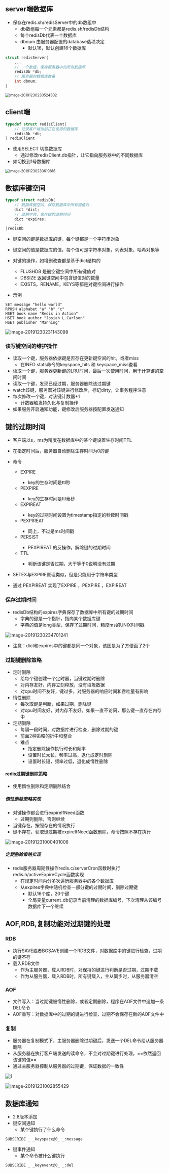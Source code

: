 ## server端数据库

- 保存在redis.sh/redisServer中的db数组中
  - db数组每一个元素都是redis.sh/redisDb结构
  - 每个redisDb代表一个数据库
  - dbnum 由服务器配置的database选项决定
    - 默认16，默认创建16个数据库

```c
struct redisServer{
    ...
    // 一个数组，保存服务器中的所有数据库
    redisDb *db;
    // 服务器的数据库数量
    int dbnum;
}
```



<img src="img/40.png" alt="image-20191230230524302" style="zoom:80%;" />



## client端

```c
typedef struct redisClient{
    // 记录客户端当前正在使用的数据库
    redisDb *db;
} redisClient
```

- 使用SELECT 切换数据库
  - 通过修改redisClient.db指针，让它指向服务器中的不同数据库
- 如切换到1号数据库

<img src="img/41.png" alt="image-20191230230619816" style="zoom: 80%;" />



## 数据库键空间

```c
typeof struct redisDb{
    // 数据库键空间，保存数据库中所有键值对
    dict *dict;
    // 过期字典，保存键的过期时间
    dict *expires;
    ...
}redisDb
```

- 键空间的键是数据库的键，每个键都是一个字符串对象
- 键空间的值是数据库的值，每个值可是字符串对象，列表对象，哈希对象等

- 对键的操作，如增删改查都是基于dict结构的
  - FLUSHDB 是删空键空间中所有键值对
  - DBSIZE 返回键空间中包含键值对的数量
  - EXISTS，RENAME，KEYS等都是对键空间进行操作



- 示例

```redis
SET message "hello world"
RPUSH alphabet "a" "b" "c"
HSET book name "Redis in Action"
HSET book author "Josiah L.Carlson"
HSET publisher "Manning"
```



![image-20191230231143098](img/42.png)

### 读写键空间的维护操作

- 读取一个键，服务器依据键是否存在更新键空间的hit，或者miss
  - 在INFO stats命令的keyspace_hits 和 keyspace_miss查看
- 读取一个键，服务器更新键的LRU时间，最后一次使用时间，用于计算键的空闲时间
- 读取一个键，发现已经过期，服务器删除该过期键
- watch该键，服务器对该键进行修改后，标记dirty，让事务程序注意
- 每次修改一个键，对该键计数器+1
  - 计数器触发持久化与复制操作
- 如果服务开启通知功能，键修改后服务器按配置发送通知



## 键的过期时间

- 客户端以s，ms为精度在数据库中的某个键设置生存时间TTL
- 在指定时间后，服务器自动删除生存时间为0的键

- 命令
  - EXPIRE <key> <ttl> 
    - key的生存时间是ttl秒
  - PEXPIRE <key> <ttl>
    - key的生存时间是ttl毫秒
  - EXPIREAT <key><timestamp>
    - key的过期时间设置为timestamp指定的秒数时间戳
  - PEXPIREAT <key><timestamp>
    - 同上，不过是ms时间戳
  - PERSIST <key>
    - PEXPIREAT  的反操作，解除键的过期时间
  - TTL <key>
    - 判断该键是否过期，大于等于0说明没有过期
- SETEX与EXPIRE原理类似，但是只能用于字符串类型
- 通过 PEXPIREAT 实现了EXPIRE ，PEXPIRE ，EXPIREAT



### 保存过期时间

- redisDb结构的expires字典保存了数据库中所有键的过期时间
  - 字典的键是一个指针，指向某个数据库键
  - 字典的值是long类型，保存了过期时间，精度ms的UNIX时间戳

![image-20191230234701241](img/43.png)

- 注意：dict和expires中的键都是同一个对象，该图是为了方便画了2个



### 过期键删除策略

- 定时删除
  - 给每个键创建一个定时器，当键过期时删除
  - 对内存友好，内存立刻释放，没有垃圾数据
  - 对cpu时间不友好，键过多，对服务器的响应时间和吞吐量有影响
- 惰性删除
  - 每次取键是判断，如果过期，删除键
  - 对cpu时间友好，对内存不友好，如果一直不访问，那么键一直存在内存中
- 定期删除
  - 每隔一段时间，对数据库进行检查，删除过期的键
  - 前面2种策略的折中和整合
  - 难点
    - 指定删除操作执行时长和频率
    - 设置时长太长，频率过高，退化成定时删除
    - 设置时长短，频率过低，退化成惰性删除



#### redis过期键删除策略

- 使用惰性删除和定期删除结合

  

##### 惰性删除策略实现

- 对键操作都会进行expireIfNeed函数
  - 过期则删除，否则继续
- 当键存在，按照存在的情况执行
- 键不存在，获取键过期被expireIfNeed函数删除，命令按照不存在执行

![image-20191231000401006](img/44.png)

##### 定期删除策略实现

- redis服务器周期性操作redis.c/serverCron函数时执行redis.h/activeExpireCycle函数实现
  - 在规定时间内分多次遍历服务器中的各个数据库
  - 从expires字典中随机检查一部分键的过期时间，删除过期键
    - 默认16个库，20个键
    - 全局变量current_db记录当前清理的数据库编号，下次清理从该编号数据库下一个继续



## AOF,RDB,复制功能对过期键的处理



### RDB

- 执行SAVE或者BGSAVE创建一个RDB文件，对数据库中的键进行检查，过期的键不存
- 载入RDB文件
  - 作为主服务器，载入RDB时，对保持的键进行判断是否过期，过期不载
  - 作为从服务器，载入RDB时，所有键载入，主从同步时，从服务器清空



### AOF

- 文件写入：当过期键被惰性删除，或者定期删除，程序在AOF文件中追加一条DEL命令
- AOF重写：对数据库中的过期的键进行检查，过期不会保存在新的AOF文件中



### 复制

- 服务器在复制模式下，主服务器删除过期键后，发送一个DEL命令给从服务器删除
- 从服务器在执行客户端发送的读命令，不会对过期键进行处理，==依然返回该键的值==
- 通过主服务器控制从服务器的过期键，保证数据的一致性

![1](img/45.png)

![image-20191231002855429](img/46.png)

## 数据库通知

- 2.8版本添加
- 键空间通知
  - 某个键执行了什么命令

```redis
SUBSCRIBE _ _keyspace@0_ _:message
```

- 键事件通知
  - 某个命令被什么键执行

```redis
SUBSCRIBE _ _keyevent@0_ _:del
```
